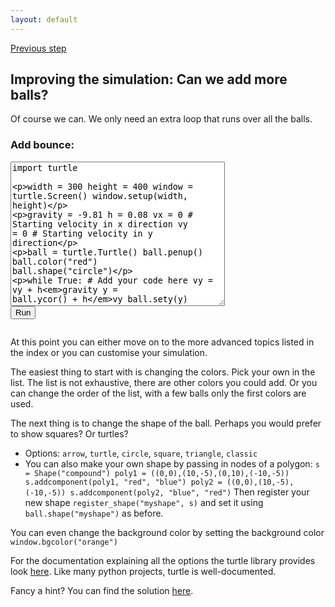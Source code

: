 ```yaml
---
layout: default
---
```


[Previous step](/durham-hackathon/bounce.html)

## Improving the simulation: Can we add more balls?

Of course we can. We only need an extra loop that runs over all the balls.


<html> 
<head> 
<script src="https://ajax.googleapis.com/ajax/libs/jquery/1.9.0/jquery.min.js" type="text/javascript"></script> 
<script src="js/skulpt.min.js" type="text/javascript"></script> 
<script src="js/skulpt-stdlib.js" type="text/javascript"></script> 
</head> 

<body> 
<script type="text/javascript"> 
function outf(text) { 
    var mypre = document.getElementById("bounce-output"); 
    mypre.innerHTML = mypre.innerHTML + text; 
} 
function builtinRead(x) {
    if (Sk.builtinFiles === undefined || Sk.builtinFiles["files"][x] === undefined)
            throw "File not found: '" + x + "'";
    return Sk.builtinFiles["files"][x];
}

function runit() { 
   var prog = document.getElementById("bounce-code").value; 
   var mypre = document.getElementById("bounce-output"); 
   mypre.innerHTML = ''; 
   Sk.pre = "bounce-output";
   Sk.configure({output:outf, read:builtinRead}); 
   (Sk.TurtleGraphics || (Sk.TurtleGraphics = {})).target = 'bounce-canvas';
   var myPromise = Sk.misceval.asyncToPromise(function() {
       return Sk.importMainWithBody("<stdin>", false, prog, true);
   });
   myPromise.then(function(mod) {
       console.log('success');
   },
   function (err) {
  console.info('errorHandler', err);
  var msg = err.toString();
  }
   );
} 
</script> 

<h3>Add bounce:</h3> 
<form> 
<textarea id="bounce-code" cols="40" rows="15" onkeydown="if(event.keyCode===9){var v=this.value,s=this.selectionStart,e=this.selectionEnd;this.value=v.substring(0, s)+'\t'+v.substring(e);this.selectionStart=this.selectionEnd=s+1;return false;}">
import turtle

width = 300
height = 400
window = turtle.Screen()
window.setup(width, height)

gravity = -9.81
h = 0.08
vx = 0 # Starting velocity in x direction
vy = 0 # Starting velocity in y direction

ball = turtle.Turtle()
ball.penup()
ball.color("red")
ball.shape("circle")

while True:
    # Add your code here
    vy = vy + h*gravity
    y = ball.ycor() + h*vy
    ball.sety(y)
</textarea><br /> 
<button type="button" onclick="runit()">Run</button> 
</form> 
<pre id="bounce-output" ></pre> 
<!-- If you want turtle graphics include a canvas -->
<div id="bounce-canvas"></div> 

</body> 

</html>


At this point you can either move on to the more advanced topics listed in the index or you can customise your simulation.

The easiest thing to start with is changing the colors. Pick your own in the list. The list is not exhaustive, there are other colors you could add. Or you can change the order of the list, with a few balls only the first colors are used.

The next thing is to change the shape of the ball. Perhaps you would prefer to show squares? Or turtles?
- Options: `arrow`, `turtle`, `circle`, `square`, `triangle`, `classic`
- You can also make your own shape by passing in nodes of a polygon:
    ``s = Shape("compound")
      poly1 = ((0,0),(10,-5),(0,10),(-10,-5))
      s.addcomponent(poly1, "red", "blue")
      poly2 = ((0,0),(10,-5),(-10,-5))
      s.addcomponent(poly2, "blue", "red")``
  Then register your new shape `register_shape("myshape", s)` and set it using `ball.shape("myshape")` as before.

You can even change the background color by setting the background color
``window.bgcolor("orange")``

For the documentation explaining all the options the turtle library provides look [here](https://docs.python.org/3/library/turtle.html#). Like many python projects, turtle is well-documented.


Fancy a hint? You can find the solution [here](code/step4-sol.py).



